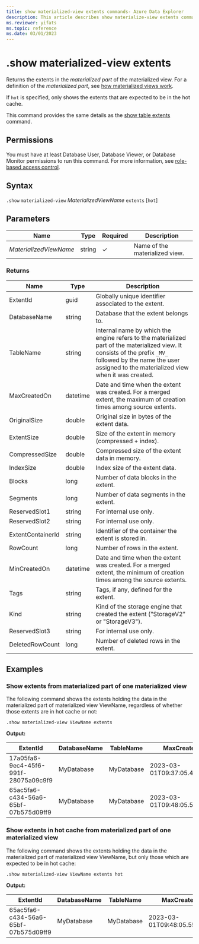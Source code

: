 ```yaml
---
title: show materialized-view extents commands- Azure Data Explorer
description: This article describes show materialize-view extents commands in Azure Data Explorer.
ms.reviewer: yifats
ms.topic: reference
ms.date: 03/01/2023
---
```


# .show materialized-view extents

Returns the extents in the *materialized part* of the materialized view. For a definition of the *materialized part*, see [how materialized views work](materialized-view-overview.md#how-materialized-views-work).

If `hot` is specified, only shows the extents that are expected to be in the hot cache.

This command provides the same details as the [show table extents](../show-extents.md#table-scope) command.

## Permissions

You must have at least Database User, Database Viewer, or Database Monitor permissions to run this command. For more information, see [role-based access control](../access-control/role-based-access-control.md).

## Syntax

`.show` `materialized-view` *MaterializedViewName* `extents` [`hot`]

## Parameters

| Name                   | Type   | Required | Description                    |
|------------------------|--------|----------|--------------------------------|
| *MaterializedViewName* | string | &check;  | Name of the materialized view. |

### Returns

| Name              |Type      | Description                                                                                                                                                                                                          |
|-------------------|----------|----------------------------------------------------------------------------------------------------------------------------------------------------------------------------------------------------------------------|
| ExtentId          | guid     | Globally unique identifier associated to the extent.                                                                                                                                                                 |
| DatabaseName      | string   | Database that the extent belongs to.                                                                                                                                                                                 |
| TableName         | string   | Internal name by which the engine refers to the materialized part of the materialized view. It consists of the prefix `_MV_` followed by the name the user assigned to the materialized view when it was created.    |
| MaxCreatedOn      | datetime | Date and time when the extent was created. For a merged extent, the maximum of creation times among source extents.                                                                                                  |
| OriginalSize      | double   | Original size in bytes of the extent data.                                                                                                                                                                           |
| ExtentSize        | double   | Size of the extent in memory (compressed + index).                                                                                                                                                                   |
| CompressedSize    | double   | Compressed size of the extent data in memory.                                                                                                                                                                        |
| IndexSize         | double   | Index size of the extent data.                                                                                                                                                                                       |
| Blocks            | long     | Number of data blocks in the extent.                                                                                                                                                                                 |
| Segments          | long     | Number of data segments in the extent.                                                                                                                                                                               |
| ReservedSlot1     | string   | For internal use only.                                                                                                                                                                                               |
| ReservedSlot2     | string   | For internal use only.                                                                                                                                                                                               |
| ExtentContainerId | string   | Identifier of the container the extent is stored in.                                                                                                                                                                 |
| RowCount          | long     | Number of rows in the extent.                                                                                                                                                                                        |
| MinCreatedOn      | datetime | Date and time when the extent was created. For a merged extent, the minimum of creation times among the source extents.                                                                                              |
| Tags              | string   | Tags, if any, defined for the extent.                                                                                                                                                                                |
| Kind              | string   | Kind of the storage engine that created the extent ("StorageV2" or "StorageV3").                                                                                                                                     |
| ReservedSlot3     | string   | For internal use only.                                                                                                                                                                                               |
| DeletedRowCount   | long     | Number of deleted rows in the extent.                                                                                                                                                                                |

## Examples

### Show extents from materialized part of one materialized view

The following command shows the extents holding the data in the materialized part of materialized view ViewName, regardless of whether those extents are in hot cache or not:

```kusto
.show materialized-view ViewName extents
```

**Output:**

| ExtentId                              | DatabaseName | TableName  | MaxCreatedOn                 | OriginalSize | ExtentSize | CompressedSize | IndexSize | Blocks | Segments | ReservedSlot1 | ReservedSlot2 | ExtentContainerId | RowCount | MinCreatedOn                 | Tags | Kind      | ReservedSlot3 | DeletedRowCount |
|---------------------------------------|--------------|------------|------------------------------|--------------|------------|----------------|-----------|--------|----------|---------------|---------------|-------------------|----------|------------------------------|------|-----------|---------------|-----------------|
| 17a05fa6-9ec4-45f6-991f-28075a09c9f9  | MyDatabase   | MyDatabase | 2023-03-01T09:37:05.4447625Z |       116458 |    1080900 |         388865 |    153527 |        |          |               |               |                   |     2876 | 2023-03-01T09:36:05.4536225Z |      | StorageV3 |               |               0 |
| 65ac5fa6-c434-56a6-65bf-07b575d09ff9  | MyDatabase   | MyDatabase | 2023-03-01T09:48:05.5547625Z |       127458 |    1200900 |         407865 |    183539 |        |          |               |               |                   |     3000 | 2023-03-01T09:48:05.5547625Z |      | StorageV3 |               |               0 |

### Show extents in hot cache from materialized part of one materialized view

The following command shows the extents holding the data in the materialized part of materialized view ViewName, but only those which are expected to be in hot cache:

```kusto
.show materialized-view ViewName extents hot
```

**Output:**

| ExtentId                              | DatabaseName | TableName  | MaxCreatedOn                 | OriginalSize | ExtentSize | CompressedSize | IndexSize | Blocks | Segments | ReservedSlot1 | ReservedSlot2 | ExtentContainerId | RowCount | MinCreatedOn                 | Tags | Kind      | ReservedSlot3 | DeletedRowCount |
|---------------------------------------|--------------|------------|------------------------------|--------------|------------|----------------|-----------|--------|----------|---------------|---------------|-------------------|----------|------------------------------|------|-----------|---------------|-----------------|
| 65ac5fa6-c434-56a6-65bf-07b575d09ff9  | MyDatabase   | MyDatabase | 2023-03-01T09:48:05.5547625Z |       127458 |    1200900 |         407865 |    183539 |        |          |               |               |                   |     3000 | 2023-03-01T09:48:05.5547625Z |      | StorageV3 |               |               0 |
